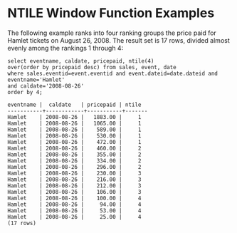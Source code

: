 # NTILE Window Function Examples<a name="r_Examples_of_NTILE_WF"></a>

 The following example ranks into four ranking groups the price paid for Hamlet tickets on August 26, 2008\. The result set is 17 rows, divided almost evenly among the rankings 1 through 4: 

```
select eventname, caldate, pricepaid, ntile(4)
over(order by pricepaid desc) from sales, event, date
where sales.eventid=event.eventid and event.dateid=date.dateid and eventname='Hamlet'
and caldate='2008-08-26'
order by 4;

eventname |  caldate   | pricepaid | ntile
-----------+------------+-----------+-------
Hamlet    | 2008-08-26 |   1883.00 |     1
Hamlet    | 2008-08-26 |   1065.00 |     1
Hamlet    | 2008-08-26 |    589.00 |     1
Hamlet    | 2008-08-26 |    530.00 |     1
Hamlet    | 2008-08-26 |    472.00 |     1
Hamlet    | 2008-08-26 |    460.00 |     2
Hamlet    | 2008-08-26 |    355.00 |     2
Hamlet    | 2008-08-26 |    334.00 |     2
Hamlet    | 2008-08-26 |    296.00 |     2
Hamlet    | 2008-08-26 |    230.00 |     3
Hamlet    | 2008-08-26 |    216.00 |     3
Hamlet    | 2008-08-26 |    212.00 |     3
Hamlet    | 2008-08-26 |    106.00 |     3
Hamlet    | 2008-08-26 |    100.00 |     4
Hamlet    | 2008-08-26 |     94.00 |     4
Hamlet    | 2008-08-26 |     53.00 |     4
Hamlet    | 2008-08-26 |     25.00 |     4
(17 rows)
```